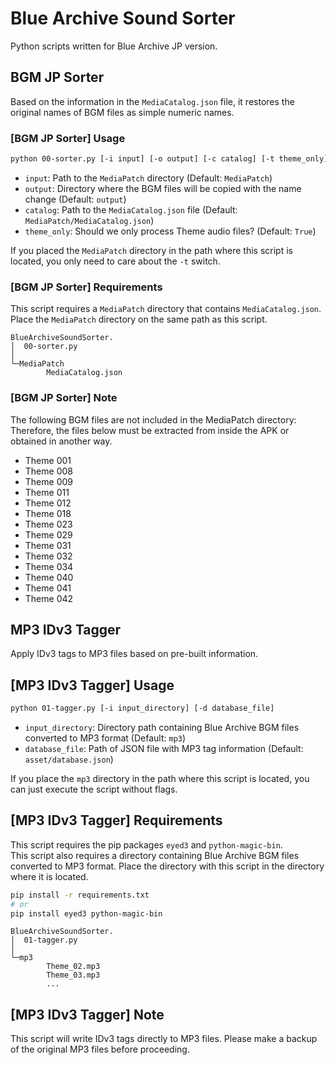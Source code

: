 # Blue Archive Sound Sorter

Python scripts written for Blue Archive JP version.

## BGM JP Sorter

Based on the information in the `MediaCatalog.json` file, it restores the original names of BGM files as simple numeric names.

### [BGM JP Sorter] Usage

```bash
python 00-sorter.py [-i input] [-o output] [-c catalog] [-t theme_only]
```

* `input`: Path to the `MediaPatch` directory
 (Default: `MediaPatch`)
* `output`: Directory where the BGM files will be copied with the name change (Default: `output`)
* `catalog`: Path to the `MediaCatalog.json` file (Default: `MediaPatch/MediaCatalog.json`)
* `theme_only`: Should we only process Theme audio files? (Default: `True`)

If you placed the `MediaPatch` directory in the path where this script is located, you only need to care about the `-t` switch.

### [BGM JP Sorter] Requirements

This script requires a `MediaPatch` directory that contains `MediaCatalog.json`. Place the `MediaPatch` directory on the same path as this script.

```plaintext
BlueArchiveSoundSorter.
│  00-sorter.py
│
└─MediaPatch
        MediaCatalog.json
```

### [BGM JP Sorter] Note

The following BGM files are not included in the MediaPatch directory:  
Therefore, the files below must be extracted from inside the APK or obtained in another way.

* Theme 001
* Theme 008
* Theme 009
* Theme 011
* Theme 012
* Theme 018
* Theme 023
* Theme 029
* Theme 031
* Theme 032
* Theme 034
* Theme 040
* Theme 041
* Theme 042

## MP3 IDv3 Tagger

Apply IDv3 tags to MP3 files based on pre-built information.

## [MP3 IDv3 Tagger] Usage

```bash
python 01-tagger.py [-i input_directory] [-d database_file]
```

* `input_directory`: Directory path containing Blue Archive BGM files converted to MP3 format (Default: `mp3`)
* `database_file`: Path of JSON file with MP3 tag information (Default: `asset/database.json`)

If you place the `mp3` directory in the path where this script is located, you can just execute the script without flags.

## [MP3 IDv3 Tagger] Requirements

This script requires the pip packages `eyed3` and `python-magic-bin`.  
This script also requires a directory containing Blue Archive BGM files converted to MP3 format. Place the directory with this script in the directory where it is located.

```bash
pip install -r requirements.txt
# or
pip install eyed3 python-magic-bin
```

```plaintext
BlueArchiveSoundSorter.
│  01-tagger.py
│
└─mp3
        Theme_02.mp3
        Theme_03.mp3
        ...
```

## [MP3 IDv3 Tagger] Note

This script will write IDv3 tags directly to MP3 files. Please make a backup of the original MP3 files before proceeding.
